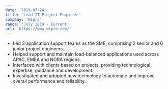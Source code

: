 ```yaml
---
date: '2019-07-24'
title: 'Lead IT Project Engineer'
company: 'Wipro'
range: 'July 2019 - Current'
url: 'https://www.wipro.com/'
---
```


- Led 3 application support teams as the SME, comprising 2 senior and 6 junior project engineers.
- Helped support and maintain load-balanced applications used across APAC, EMEA and NORA regions.
- Interfaced with clients based on projects, providing technological expertise, guidance and development.
- Investigated and adopted new technology to automate and improve overall performance and reliability.

